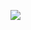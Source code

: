 <a href="https://github.com/daeryun/center_detective/compare/main...develop"><img src="https://img.shields.io/badge/<LABEL>-<ddd>-<COLOR>"/></a>

